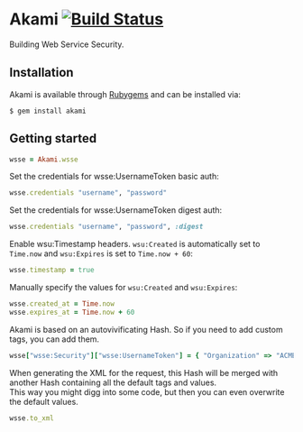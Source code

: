 Akami [![Build Status](http://travis-ci.org/rubiii/akami.png)](http://travis-ci.org/rubiii/akami)
=====

Building Web Service Security.


Installation
------------

Akami is available through [Rubygems](http://rubygems.org/gems/akami) and can be installed via:

```
$ gem install akami
```


Getting started
---------------

``` ruby
wsse = Akami.wsse
```

Set the credentials for wsse:UsernameToken basic auth:

``` ruby
wsse.credentials "username", "password"
```

Set the credentials for wsse:UsernameToken digest auth:

``` ruby
wsse.credentials "username", "password", :digest
```

Enable wsu:Timestamp headers. `wsu:Created` is automatically set to `Time.now`
and `wsu:Expires` is set to `Time.now + 60`:

``` ruby
wsse.timestamp = true
```

Manually specify the values for `wsu:Created` and `wsu:Expires`:

``` ruby
wsse.created_at = Time.now
wsse.expires_at = Time.now + 60
```

Akami is based on an autovivificating Hash. So if you need to add custom tags, you can add them.

``` ruby
wsse["wsse:Security"]["wsse:UsernameToken"] = { "Organization" => "ACME" }
```

When generating the XML for the request, this Hash will be merged with another Hash containing
all the default tags and values.  
This way you might digg into some code, but then you can even overwrite the default values.

``` ruby
wsse.to_xml
```
